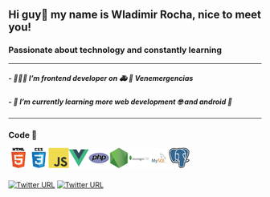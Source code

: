 ## Hi guy👋 my name is Wladimir Rocha, nice to meet you!

### Passionate about technology and constantly learning

---
##### - 👷🏽‍♂️ I’m frontend developer on 🚑 🏥 Venemergencias

##### - 🌱 I’m currently learning more web development 🤓 and android 📱
---
### Code 🚀

<img align="left" alt="HTML5" width="40px" src="https://raw.githubusercontent.com/github/explore/80688e429a7d4ef2fca1e82350fe8e3517d3494d/topics/html/html.png">
<img align="left" alt="HTML5" width="40px" src="https://raw.githubusercontent.com/github/explore/80688e429a7d4ef2fca1e82350fe8e3517d3494d/topics/css/css.png">
<img align="left" alt="HTML5" width="40px" src="https://raw.githubusercontent.com/github/explore/80688e429a7d4ef2fca1e82350fe8e3517d3494d/topics/javascript/javascript.png">
<img align="left" alt="HTML5" width="40px" src="https://raw.githubusercontent.com/github/explore/80688e429a7d4ef2fca1e82350fe8e3517d3494d/topics/vue/vue.png">
<img align="left" alt="HTML5" width="40px" src="https://raw.githubusercontent.com/github/explore/80688e429a7d4ef2fca1e82350fe8e3517d3494d/topics/php/php.png">
<img align="left" alt="HTML5" width="40px" src="https://raw.githubusercontent.com/github/explore/80688e429a7d4ef2fca1e82350fe8e3517d3494d/topics/nodejs/nodejs.png">
<img align="left" alt="HTML5" width="40px" src="https://raw.githubusercontent.com/github/explore/80688e429a7d4ef2fca1e82350fe8e3517d3494d/topics/mongodb/mongodb.png">
<img align="left" alt="HTML5" width="40px" src="https://raw.githubusercontent.com/github/explore/80688e429a7d4ef2fca1e82350fe8e3517d3494d/topics/mysql/mysql.png">
<img align="left" alt="HTML5" width="40px" src="https://raw.githubusercontent.com/github/explore/80688e429a7d4ef2fca1e82350fe8e3517d3494d/topics/postgresql/postgresql.png">


<br>
<!-- - 👯 I’m looking to collaborate on ...
- 🤔 I’m looking for help with ...
- 💬 Ask me about ...
- 📫 How to reach me: ...
- 😄 Pronouns: ...
- ⚡ Fun fact: ... -->
<br>
<br>

[![Twitter URL](https://img.shields.io/twitter/url?color=%231da1f2&label=wldrocha&logo=twitter&style=for-the-badge&url=https%3A%2F%2Ftwitter.com%2Fwldrocha)](https://twitter.com/wldrocha)   [![Twitter URL](https://img.shields.io/twitter/url?label=wldrocha&logo=linkedin&logoColor=%230e76a8&style=for-the-badge&url=https%3A%2F%2Fwww.linkedin.com%2Fin%2Fwladimir-rocha-02494512a%2F)](https://www.linkedin.com/in/wladimir-rocha-02494512a/)
